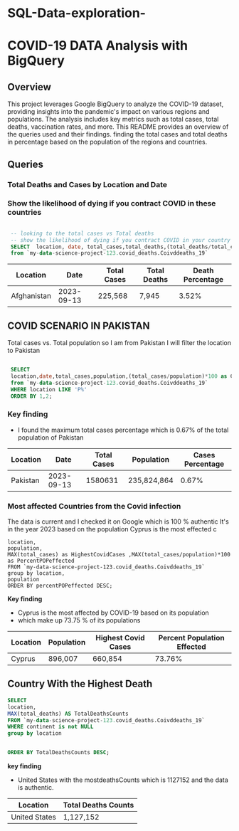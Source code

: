 # SQL-Data-exploration-
# COVID-19 DATA  Analysis with BigQuery

## Overview

This project leverages Google BigQuery to analyze the COVID-19 dataset, providing insights into the pandemic's impact on various regions and populations. The analysis includes key metrics such as total cases, total deaths, vaccination rates, and more. This README provides an overview of the queries used and their findings. finding the total cases and total deaths in percentage based on the population of the regions and countries.

## Queries

### Total Deaths and Cases by Location and Date
### Show the likelihood of dying if you contract COVID in these countries
```sql

 -- looking to the total cases vs Total deaths
 -- show the likelihood of dying if you contract COVID in your country
 SELECT  location, date, total_cases,total_deaths,(total_deaths/total_cases)*100 as deathPercentage
 from `my-data-science-project-123.covid_deaths.Coivddeaths_19`
```
|   Location   |     Date     |  Total Cases  | Total Deaths | Death Percentage |
|--------------|--------------|--------------|--------------|------------------|
| Afghanistan  |  2023-09-13  |    225,568   |     7,945    |      3.52%       |


## COVID SCENARIO IN PAKISTAN
 Total cases vs. Total population so I am from Pakistan I will filter the location to Pakistan 
```sql

 SELECT 
 location,date,total_cases,population,(total_cases/population)*100 as CasesPercentage 
 from `my-data-science-project-123.covid_deaths.Coivddeaths_19`
 WHERE location LIKE 'P%'
 ORDER BY 1,2;
```
### **Key finding**
- I found the maximum total cases percentage which is 0.67% of the total population of Pakistan
  
|  Location  |    Date    |  Total Cases  |  Population   | Cases Percentage |
|------------|------------|---------------|---------------|------------------|
|  Pakistan  | 2023-09-13|     1580631     |   235,824,864 |     0.67%      |


### Most affected Countries from the Covid infection 
The data is current and I checked it on Google which is 100 % authentic It's in the year 2023 based  on the population Cyprus is the most effected c
``` SELECT
location,
population,
MAX(total_cases) as HighestCovidCases ,MAX(total_cases/population)*100 as PercentPOPeffected 
FROM `my-data-science-project-123.covid_deaths.Coivddeaths_19`                             
group by location,
population
ORDER BY percentPOPeffected DESC;
```
**Key finding**
- Cyprus is the most affected by COVID-19 based on its population
- which make up 73.75 % of its populations
  

| Location | Population  | Highest Covid Cases | Percent Population Effected |
|----------|------------|---------------------|-----------------------------|
|  Cyprus  |   896,007  |       660,854       |          73.76%             |


## Country With the Highest Death
```sql
SELECT
location,
MAX(total_deaths) AS TotalDeathsCounts
FROM `my-data-science-project-123.covid_deaths.Coivddeaths_19`  
WHERE continent is not NULL                             
group by location


ORDER BY TotalDeathsCounts DESC;
```
**key finding**
-  United States with the mostdeathsCounts which is 1127152  and the data is authentic.
  
|   Location    | Total Deaths Counts |
|---------------|----------------------|
| United States |       1,127,152      |

